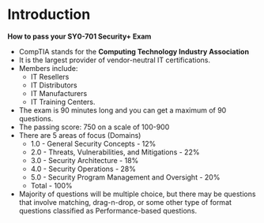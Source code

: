 # Introduction

**How to pass your SY0-701 Security+ Exam**
- CompTIA stands for the **Computing Technology Industry Association** 
- It is the largest provider of vendor-neutral IT certifications.
- Members include:
	- IT Resellers
	- IT Distributors
	- IT Manufacturers
	- IT Training Centers. 
- The exam is 90 minutes long and you can get a maximum of 90 questions. 
- The passing score: 750 on a scale of 100-900
- There are 5 areas of focus (Domains)
	- 1.0 - General Security Concepts - 12%
	- 2.0 - Threats, Vulnerabilities, and Mitigations - 22%
	- 3.0 - Security Architecture - 18%
	- 4.0 - Security Operations - 28%
	- 5.0 - Security Program Management and Oversight - 20%
	- Total - 100%
- Majority of questions will be multiple choice, but there may be questions that involve matching, drag-n-drop, or some other type of format questions classified as Performance-based questions.

